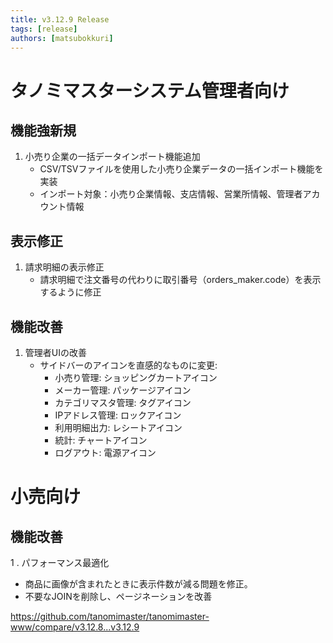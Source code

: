 ```yaml
---
title: v3.12.9 Release
tags: [release]
authors: [matsubokkuri]
---
```



<!-- truncate -->


# タノミマスターシステム管理者向け

## 機能強新規
1. 小売り企業の一括データインポート機能追加
   - CSV/TSVファイルを使用した小売り企業データの一括インポート機能を実装
   - インポート対象：小売り企業情報、支店情報、営業所情報、管理者アカウント情報

## 表示修正
1. 請求明細の表示修正
   - 請求明細で注文番号の代わりに取引番号（orders_maker.code）を表示するように修正

## 機能改善
1. 管理者UIの改善
   - サイドバーのアイコンを直感的なものに変更:
     - 小売り管理: ショッピングカートアイコン
     - メーカー管理: パッケージアイコン
     - カテゴリマスタ管理: タグアイコン
     - IPアドレス管理: ロックアイコン
     - 利用明細出力: レシートアイコン
     - 統計: チャートアイコン
     - ログアウト: 電源アイコン

# 小売向け
## 機能改善

1 . パフォーマンス最適化
   - 商品に画像が含まれたときに表示件数が減る問題を修正。
   - 不要なJOINを削除し、ページネーションを改善



https://github.com/tanomimaster/tanomimaster-www/compare/v3.12.8...v3.12.9


